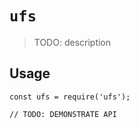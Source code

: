 # `ufs`

> TODO: description

## Usage

```
const ufs = require('ufs');

// TODO: DEMONSTRATE API
```
